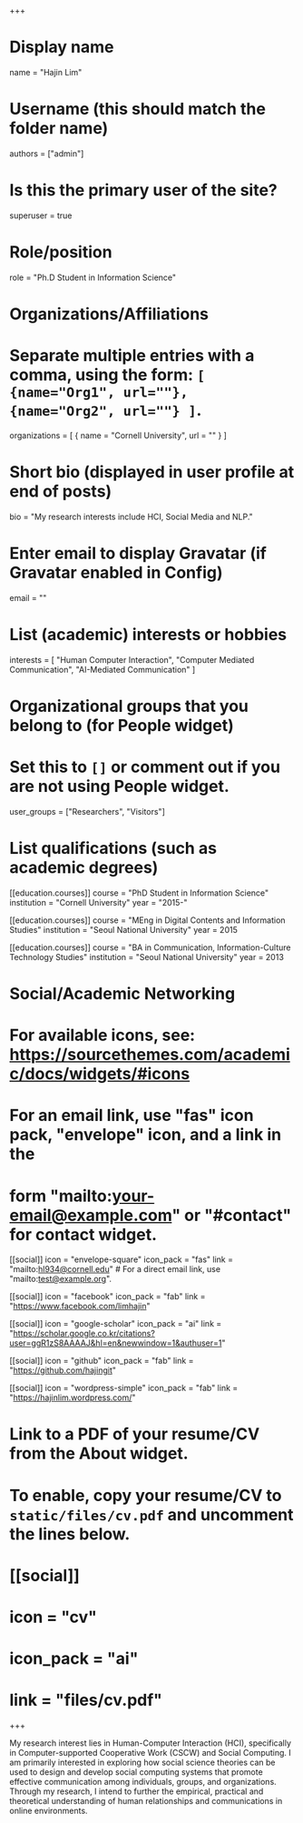 +++
# Display name
name = "Hajin Lim"

# Username (this should match the folder name)
authors = ["admin"]

# Is this the primary user of the site?
superuser = true

# Role/position
role = "Ph.D Student in Information Science"

# Organizations/Affiliations
#   Separate multiple entries with a comma, using the form: `[ {name="Org1", url=""}, {name="Org2", url=""} ]`.
organizations = [ { name = "Cornell University", url = "" } ]

# Short bio (displayed in user profile at end of posts)
bio = "My research interests include HCI, Social Media and NLP."

# Enter email to display Gravatar (if Gravatar enabled in Config)
email = ""

# List (academic) interests or hobbies
interests = [
  "Human Computer Interaction",
  "Computer Mediated Communication",
  "AI-Mediated Communication"
]

# Organizational groups that you belong to (for People widget)
#   Set this to `[]` or comment out if you are not using People widget.
user_groups = ["Researchers", "Visitors"]

# List qualifications (such as academic degrees)
[[education.courses]]
  course = "PhD Student in Information Science"
  institution = "Cornell University"
  year = "2015-"

[[education.courses]]
  course = "MEng in Digital Contents and Information Studies"
  institution = "Seoul National University"
  year = 2015

[[education.courses]]
  course = "BA in Communication, Information-Culture Technology Studies"
  institution = "Seoul National University"
  year = 2013

# Social/Academic Networking
# For available icons, see: https://sourcethemes.com/academic/docs/widgets/#icons
#   For an email link, use "fas" icon pack, "envelope" icon, and a link in the
#   form "mailto:your-email@example.com" or "#contact" for contact widget.

[[social]]
  icon = "envelope-square"
  icon_pack = "fas"
  link = "mailto:hl934@cornell.edu"  # For a direct email link, use "mailto:test@example.org".

[[social]]
  icon = "facebook"
  icon_pack = "fab"
  link = "https://www.facebook.com/limhajin"

[[social]]
  icon = "google-scholar"
  icon_pack = "ai"
  link = "https://scholar.google.co.kr/citations?user=ggR1zS8AAAAJ&hl=en&newwindow=1&authuser=1"

[[social]]
  icon = "github"
  icon_pack = "fab"
  link = "https://github.com/hajingit"

  [[social]]
    icon = "wordpress-simple"
    icon_pack = "fab"
    link = "https://hajinlim.wordpress.com/"

# Link to a PDF of your resume/CV from the About widget.
# To enable, copy your resume/CV to `static/files/cv.pdf` and uncomment the lines below.
# [[social]]
#   icon = "cv"
#   icon_pack = "ai"
#   link = "files/cv.pdf"

+++

My research interest lies in Human-Computer Interaction (HCI), specifically in Computer-supported Cooperative Work (CSCW) and Social Computing. I am primarily interested in exploring how social science theories can be used to design and develop social computing systems that promote effective communication among individuals, groups, and organizations. Through my research, I intend to further the empirical, practical and theoretical understanding of human relationships and communications in online environments.
